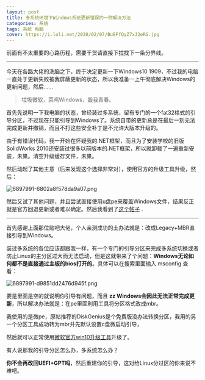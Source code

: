 ```yaml
---
layout: post
title: 多系统环境下Windows系统更新错误的一种解决方法
categories: 系统
tags: 系统 电脑
cover: https://i.loli.net/2020/02/07/BuEFfQyZ7xJ2eRG.jpg
---
```



前面有不太重要的心路历程，需要干货请直接下拉找下一条分界线。

----

今天在各路大佬的洗脑之下，终于决定更新一下Windows10 1909，不过我的电脑一直处于更新失败被我屏蔽更新的状态，所以我准备一上午彻底解决Windows的更新问题，然后......

> 垃圾微软，菜鸡Windows，毁我青春。

首先先说明一下我电脑的状态，曾经装过多系统，留有专门的一个fat32格式的引导分区，不过现在只能引导到Windows了。系统自带的更新总是在最后一刻无法完成更新并撤销，而且不打这些安全补丁是不允许大版本升级的。

由于有错误代码，我一开始在怀疑我的.NET框架，而且为了安装学校的旧版SolidWorks 2010还安装过很多以前版本的.NET框架，所以就卸载了一遍重新安装，未果。清空升级缓存文件，未果。

然后动起了其他主意（后来发现这个选择非常对），使用官方的升级工具升级，然后：

![6897991-6802a8f578da9a07.png](https://i.loli.net/2020/02/07/Bkpzi4RgIMqJPdD.png)

然后又试了其他问题，并且尝试直接使用u盘pe来覆盖Windows文件，结果反正就是官方回退更新或者难以确定。然后我看到了[这个帖子](https://tieba.baidu.com/p/5078424060?red_tag=q1629212285) .

----

首先感谢上面那位贴吧大佬，个人亲测成功的土办法就是：改成Legacy+MBR直接引导到Windows。

装过多系统的各位应该都跟我一样，有一个专门的引导分区来完成多系统切换或者防止Linux的主分区过大而无法启动，但是这就带来了个问题：**Windows无论如何都不是直接通过主板的bios打开的**。具体可以在搜索里面输入 msconfig 查看：

![6897991-d9851dd2476d945f.png](https://i.loli.net/2020/02/07/5A9VnDE76rp8wMf.png)

要是里面是空的就说明你引导有问题，而且 **zz Windows会因此无法正常完成更新**，所以解决办法就是：在pe里面利用工具将分区格式改成mbr。

我使用的是微pe，原帖推荐的DiskGenius是个免费版没办法转换分区，我用的另一个分区工具成功转为mbr并先默认设置c盘微启动引导，

然后就可以正常使用[微软官方win10升级工具](https://www.microsoft.com/zh-cn/software-download/windows10)升级了。

有人说那我的引导分区怎么办，多系统怎么办？

**你不会再改回UEFI+GPT吗**，然后重建你的引导，这对给Linux分过区的你来说不难吧。
